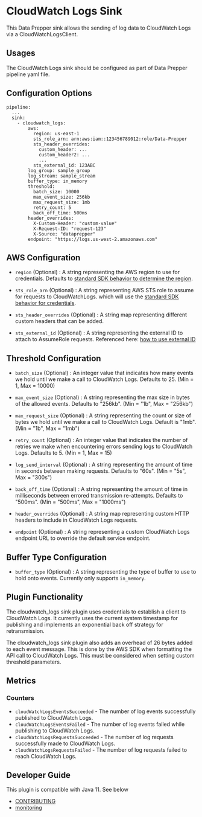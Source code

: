 # CloudWatch Logs Sink

This Data Prepper sink allows the sending of log data to CloudWatch Logs via a CloudWatchLogsClient.

## Usages

The CloudWatch Logs sink should be configured as part of Data Prepper pipeline yaml file.

## Configuration Options

```
pipeline:
  ...
  sink:
    - cloudwatch_logs:
        aws:
          region: us-east-1
          sts_role_arn: arn:aws:iam::123456789012:role/Data-Prepper
          sts_header_overrides:
            custom_header: ...
            custom_header2: ...
            ...
          sts_external_id: 123ABC
        log_group: sample_group
        log_stream: sample_stream
        buffer_type: in_memory
        threshold:
          batch_size: 10000
          max_event_size: 256kb
          max_request_size: 1mb
          retry_count: 5
          back_off_time: 500ms
        header_overrides:
          X-Custom-Header: "custom-value"
          X-Request-ID: "request-123"
          X-Source: "dataprepper"
        endpoint: "https://logs.us-west-2.amazonaws.com"
```

## AWS Configuration

- `region` (Optional) : A string representing the AWS region to use for credentials. Defaults to [standard SDK behavior to determine the region](https://docs.aws.amazon.com/sdk-for-java/latest/developer-guide/region-selection.html).

- `sts_role_arn` (Optional) : A string representing AWS STS role to assume for requests to CloudWatchLogs. which will use the [standard SDK behavior for credentials](https://docs.aws.amazon.com/sdk-for-java/latest/developer-guide/credentials.html).

- `sts_header_overrides` (Optional) : A string map representing different custom headers that can be added.

- `sts_external_id` (Optional) : A string representing the external ID to attach to AssumeRole requests. Referenced here: [how to use external ID](https://docs.aws.amazon.com/IAM/latest/UserGuide/id_roles_create_for-user_externalid.html)

## Threshold Configuration

- `batch_size` (Optional) : An integer value that indicates how many events we hold until we make a call to CloudWatch Logs. Defaults to 25. (Min = 1, Max = 10000)

- `max_event_size` (Optional) : A string representing the max size in bytes of the allowed events. Defaults to "256kb". (Min = "1b", Max = "256kb")

- `max_request_size` (Optional) : A string representing the count or size of bytes we hold until we make a call to CloudWatch Logs. Default is "1mb". (Min = "1b", Max = "1mb")

- `retry_count` (Optional) : An integer value that indicates the number of retries we make when encountering errors sending logs to CloudWatch Logs. Defaults to 5. (Min = 1, Max = 15)

- `log_send_interval` (Optional) : A string representing the amount of time in seconds between making requests. Defaults to "60s". (Min = "5s", Max = "300s") 

- `back_off_time` (Optional) : A string representing the amount of time in milliseconds between errored transmission re-attempts. Defaults to "500ms". (Min = "500ms", Max = "1000ms")

- `header_overrides` (Optional) : A string map representing custom HTTP headers to include in CloudWatch Logs requests.

- `endpoint` (Optional) : A string representing a custom CloudWatch Logs endpoint URL to override the default service endpoint.

## Buffer Type Configuration

- `buffer_type` (Optional) : A string representing the type of buffer to use to hold onto events. Currently only supports `in_memory`.

## Plugin Functionality
The cloudwatch_logs sink plugin uses credentials to establish a client to CloudWatch Logs. It currently uses the current system timestamp for publishing and implements an exponential back off strategy
for retransmission.

The cloudwatch_logs sink plugin also adds an overhead of 26 bytes added to each event message. This is done by the AWS SDK when formatting the API call to CloudWatch Logs. This must be considered when setting custom
threshold parameters.
## Metrics

### Counters

* `cloudWatchLogsEventsSucceeded` - The number of log events successfully published to CloudWatch Logs.
* `cloudWatchLogsEventsFailed` - The number of log events failed while publishing to CloudWatch Logs.
* `cloudWatchLogsRequestsSucceeded` - The number of log requests successfully made to CloudWatch Logs.
* `cloudWatchLogsRequestsFailed` - The number of log requests failed to reach CloudWatch Logs.

## Developer Guide

This plugin is compatible with Java 11. See below

- [CONTRIBUTING](https://github.com/opensearch-project/data-prepper/blob/main/CONTRIBUTING.md)
- [monitoring](https://github.com/opensearch-project/data-prepper/blob/main/docs/monitoring.md)
